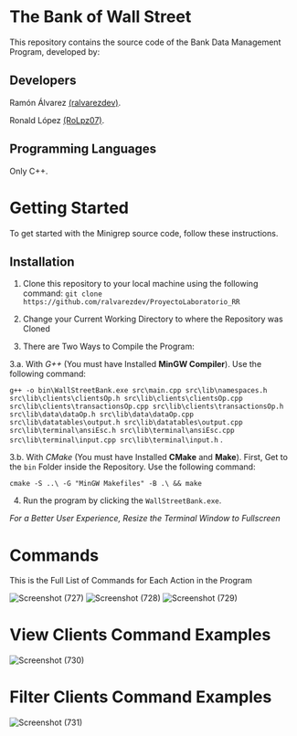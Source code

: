 # The Bank of Wall Street
This repository contains the source code of the Bank Data Management Program, developed by:

## Developers
Ramón Álvarez <a href="https://github.com/ralvarezdev">(ralvarezdev)</a>.

Ronald López <a href="https://github.com/RoLpz07">(RoLpz07)</a>.

## Programming Languages
Only C++.

# Getting Started
To get started with the Minigrep source code, follow these instructions.

## Installation

1. Clone this repository to your local machine using the following command: ```git clone https://github.com/ralvarezdev/ProyectoLaboratorio_RR```

2. Change your Current Working Directory to where the Repository was Cloned

3. There are Two Ways to Compile the Program: 

3.a. With *G++* (You must have Installed **MinGW Compiler**). Use the following command:

```g++ -o bin\WallStreetBank.exe src\main.cpp src\lib\namespaces.h src\lib\clients\clientsOp.h src\lib\clients\clientsOp.cpp src\lib\clients\transactionsOp.cpp src\lib\clients\transactionsOp.h src\lib\data\dataOp.h src\lib\data\dataOp.cpp src\lib\datatables\output.h src\lib\datatables\output.cpp src\lib\terminal\ansiEsc.h src\lib\terminal\ansiEsc.cpp src\lib\terminal\input.cpp src\lib\terminal\input.h``` .

3.b. With *CMake* (You must have Installed **CMake** and **Make**). First, Get to the ```bin``` Folder inside the Repository. Use the following command:

```cmake -S ..\ -G "MinGW Makefiles" -B .\ && make```

4. Run the program by clicking the ```WallStreetBank.exe```. 

*For a Better User Experience, Resize the Terminal Window to Fullscreen*

# Commands
This is the Full List of Commands for Each Action in the Program

![Screenshot (727)](https://github.com/ralvarezdev/ProyectoLaboratorio_RR/assets/86166683/64c3d531-83a5-41cb-ae0d-61acc8b32571)
![Screenshot (728)](https://github.com/ralvarezdev/ProyectoLaboratorio_RR/assets/86166683/baf61880-6bd1-4976-b485-82f785b9bb67)
![Screenshot (729)](https://github.com/ralvarezdev/ProyectoLaboratorio_RR/assets/86166683/1d5af61f-b876-44c2-8c61-facf7163da1c)
# View Clients Command Examples
![Screenshot (730)](https://github.com/ralvarezdev/ProyectoLaboratorio_RR/assets/86166683/32539e54-f008-40a4-8c13-1345234dbdb1)
# Filter Clients Command Examples
![Screenshot (731)](https://github.com/ralvarezdev/ProyectoLaboratorio_RR/assets/86166683/f6f364eb-0084-4173-ba7e-84a11db85168)
